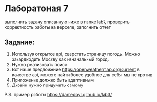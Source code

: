 # Лаборатоная 7

выполнить задачу описанную ниже в папке lab7, проверить корректность работы на верселе, заполнить отчет

## Задание:

1. Используя открытое api, сверстать страницу погоды. Можно захардкодить Москву как изначальный город.
2. Нужно реализовать поиск
3. Вот наше предложение https://openweathermap.org/current в качестве api, можете найти более удобное для себя, мы не против
4. Приложение должно быть адаптивным
5. Дизайн нужно придумать самому

P.S. пример работы https://dantedoyl.github.io/lab3/